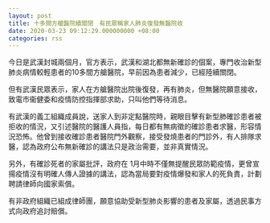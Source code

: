 ```yaml
---
layout: post
title: 十多間方艙醫院續關閉　有民眾稱家人肺炎復發無醫院收
date: 2020-03-23 09:12:29.000000000 +08:00
categories: rss
---
```


今日是武漢封城兩個月，官方表示，武漢和湖北都無新確診的個案，專門收治新型肺炎病情較輕患者的10多間方艙醫院，早前因為患者減少，已經陸續關閉。

但有武漢民眾表示，家人在方艙醫院出院後復發，再有肺炎，但無醫院願意接收，致電市衞健委和疫情防控指揮部求助，只叫他們等待消息。

有武漢的義工組織成員說，送家人到非定點醫院時，親眼目擊有新型肺確診患者被拒收的情況，又引述醫院的醫護人員指，每日都有無病徵的確診患者求醫，形容情況恐怖。他曾到接收確診患者醫院門外觀察，接受發燒患者的門診外，有人排隊求醫，認為政府公布無新確診的講法只是政治需要，並非真實情況。

另外，有確診死者的家屬批評，政府在 1月中時不僅無提醒民眾防範疫情，更曾宣揚疫情沒有明確人傳人證據的講法，認為當局要對疫情爆發和家人的死負責，計劃聘請律師向國家索償。

有非政府組織已組成律師團，願意協助受新型肺炎影響的患者及家屬，透過民事方式向政府追討賠償。
